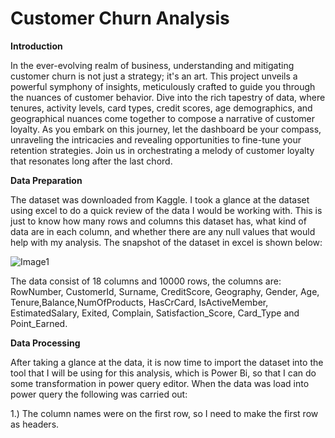 # Customer Churn Analysis

**Introduction**

In the ever-evolving realm of business, understanding and mitigating customer churn is not just a strategy; it's an art. This project unveils a powerful symphony of insights, meticulously crafted to guide you through the nuances of customer behavior. Dive into the rich tapestry of data, where tenures, activity levels, card types, credit scores, age demographics, and geographical nuances come together to compose a narrative of customer loyalty. As you embark on this journey, let the dashboard be your compass, unraveling the intricacies and revealing opportunities to fine-tune your retention strategies. Join us in orchestrating a melody of customer loyalty that resonates long after the last chord.

**Data Preparation**

The dataset was downloaded from Kaggle. I took a glance at the dataset using excel to do a quick review of the data I would be working with. This is just to know how many rows and columns this dataset has, what kind of data are in each column, and whether there are any null values that would help with my analysis. The snapshot of the dataset in excel is shown below:

![Image1](https://github.com/Lawal-faruq/Customer-Churn-Analysis/assets/107109677/4c8bde22-af67-42ec-84c7-7c6825ce7d94)

The data consist of 18 columns and 10000 rows, the columns are: RowNumber, CustomerId, Surname, CreditScore, Geography, Gender, Age, Tenure,Balance,NumOfProducts, HasCrCard, IsActiveMember, EstimatedSalary, Exited, Complain, Satisfaction_Score, Card_Type and Point_Earned.

**Data Processing**

After taking a glance at the data, it is now time to import the dataset into the tool that I will be using for this analysis, which is Power Bi, so that I can do some transformation in power query editor. When the data was load into power query the following was carried out:

1.)	The column names were on the first row, so I need to make the first row as headers.


